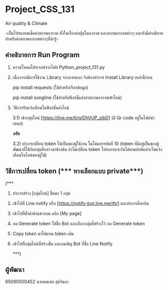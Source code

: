 # Project_CSS_131

Air quality & Climate

-เป็นโปรแกรมเช็คค่าสภาพอากาศ ทั้งในเรื่องค่าฝุ่นในอากาศ และสภาพอากาศต่างๆ และยังมีคำอธิบายสำหรับค่าสภาพอากาศต่างๆที่น่ารู้-

## คำอธิบายการ Run Program

1. ดาวน์โหลดโปรเจกต์จากไฟล์  Python_project_131.py

2. เนื่องจากมีการใช้งาน Library จากภายนอก จึงต้องทำการ Install Library เหล่านี้ก่อน

      pip install requests
   (ใช้สำหรับเรียกข้อมูล)

      pip install songline
   (ใช้สำหรับฟังก์ชั่นส่งค่าสภาพอากาศเข้าไลน์)

3. วิธีการรับแจ้งเตือนในฟังก์ชั่นส่งไลน์

   3.1) เข้ากลุ่มไลน์ [https://line.me/ti/g/DhVUP_slbD] (มี Qr code อยู่ในไฟล์นำเสนอ)

   ***หรือ***

   3.2) ทำการเปลี่ยน token ให้เป็นของผู้ใช้งาน ในโค้ดบรรทัดที่ 10 (token ที่มีอยู่เป็นของผู้พัฒนาที่ใช้กับกลุ่มที่กล่าวมาข้างต้น ถ้าไม่เปลี่ยน token โปรแกรมจะรันได้ตามปกติแต่จะไม่แจ้งเตือนในไลน์ของผู้ใช้) 



## วิธีการเปลี่ยน token (*** ทางเลือกแบบ private***)

   (***

1. ทำการสร้าง [กลุ่มไลน์] ขึ้นมา 1 กลุ่ม

2. เข้าไปที่ Line notify หรือ [https://notify-bot.line.me/th/] และทำการล็อกอิน

3. เข้าไปที่ตั้งค่าด้านขวาบน คลิก [My page]

4. กด Generate token ใส่ชื่อ Bot และเลือกกลุ่มที่สร้างไว้ กด Generate token

5. Copy token มาใส่แทน token เดิม

6. เข้าไปที่กลุ่มไลน์ที่สร้างขึ้น และกดเชิญ Bot ที่ชื่อ Line Notify

   ***)

## ผู้พัฒนา

65090500452 นายมณฑล สุขจินดา
